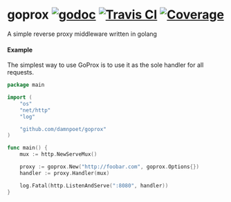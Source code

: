# goprox [![godoc](http://img.shields.io/badge/godoc-reference-blue.svg?style=flat)](https://godoc.org/github.com/damnpoet/goprox) [![Travis CI](https://travis-ci.org/damnpoet/goprox.svg?branch=master)](https://travis-ci.org/damnpoet/goprox) [![Coverage](http://gocover.io/_badge/github.com/damnpoet/goprox)](http://gocover.io/github.com/damnpoet/goprox)
A simple reverse proxy middleware written in golang

#### Example

The simplest way to use GoProx is to use it as the sole handler for all requests.

```go
package main

import (
	"os"
	"net/http"
	"log"

	"github.com/damnpoet/goprox"
)

func main() {
	mux := http.NewServeMux()

	proxy := goprox.New("http://foobar.com", goprox.Options{})
	handler := proxy.Handler(mux)

	log.Fatal(http.ListenAndServe(":8080", handler))
}

```
